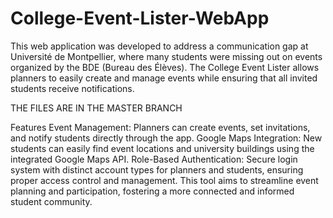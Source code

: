 # College-Event-Lister-WebApp
This web application was developed to address a communication gap at Université de Montpellier, where many students were missing out on events organized by the BDE (Bureau des Élèves). The College Event Lister allows planners to easily create and manage events while ensuring that all invited students receive notifications.

THE FILES ARE IN THE MASTER BRANCH

Features
Event Management: Planners can create events, set invitations, and notify students directly through the app.
Google Maps Integration: New students can easily find event locations and university buildings using the integrated Google Maps API.
Role-Based Authentication: Secure login system with distinct account types for planners and students, ensuring proper access control and management.
This tool aims to streamline event planning and participation, fostering a more connected and informed student community.

